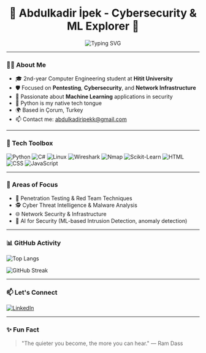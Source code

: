 <h1 align="center">🚀 Abdulkadir İpek - Cybersecurity & ML Explorer 🧠</h1>

<p align="center">
  <img src="https://readme-typing-svg.herokuapp.com?font=Fira+Code&duration=3000&pause=1000&color=00FF99&center=true&vCenter=true&multiline=true&lines=Computer+Engineering+Student;Cybersecurity+Enthusiast;Pentesting+%7C+Machine+Learning+%7C+Networks;Always+Learning+%E2%9C%8C%EF%B8%8F" alt="Typing SVG" />
</p>

---

### 👨‍💻 About Me

- 🎓 2nd-year Computer Engineering student at **Hitit University**
- 🛡️ Focused on **Pentesting**, **Cybersecurity**, and **Network Infrastructure**
- 🤖 Passionate about **Machine Learning** applications in security
- 🧠 Python is my native tech tongue
- 🌍 Based in Çorum, Turkey
- 📫 Contact me: [abdulkadiripekk@gmail.com](mailto:abdulkadiripekk@gmail.com)

---

### 🧰 Tech Toolbox

![Python](https://img.shields.io/badge/Python-3776AB?style=for-the-badge&logo=python&logoColor=white)
![C#](https://img.shields.io/badge/C%23-239120?style=for-the-badge&logo=csharp&logoColor=white)
![Linux](https://img.shields.io/badge/Linux-FCC624?style=for-the-badge&logo=linux&logoColor=black)
![Wireshark](https://img.shields.io/badge/Wireshark-1679A7?style=for-the-badge&logo=wireshark&logoColor=white)
![Nmap](https://img.shields.io/badge/Nmap-00457C?style=for-the-badge)
![Scikit-Learn](https://img.shields.io/badge/scikit--learn-F7931E?style=for-the-badge&logo=scikit-learn&logoColor=white)
![HTML](https://img.shields.io/badge/HTML-E34F26?style=for-the-badge&logo=html5&logoColor=white)
![CSS](https://img.shields.io/badge/CSS-1572B6?style=for-the-badge&logo=css3&logoColor=white)
![JavaScript](https://img.shields.io/badge/JS-F7DF1E?style=for-the-badge&logo=javascript&logoColor=black)

---

### 🧠 Areas of Focus

- 🔐 Penetration Testing & Red Team Techniques  
- 🕵️ Cyber Threat Intelligence & Malware Analysis  
- 🌐 Network Security & Infrastructure  
- 🤖 AI for Security (ML-based Intrusion Detection, anomaly detection)

---

### 📊 GitHub Activity

![Top Langs](https://github-readme-stats.vercel.app/api/top-langs/?username=abdulkadiripek&layout=compact&theme=algolia)

![GitHub Streak](https://github-readme-streak-stats.herokuapp.com?user=abdulkadiripek&theme=algolia&hide_border=false)

---

### 📫 Let's Connect

[![LinkedIn](https://img.shields.io/badge/LinkedIn-Abdulkadir%20İpek-0A66C2?style=for-the-badge&logo=linkedin&logoColor=white)](https://www.linkedin.com/in/abdulkadiripek)

---

### ✨ Fun Fact

> "The quieter you become, the more you can hear." — Ram Dass  

